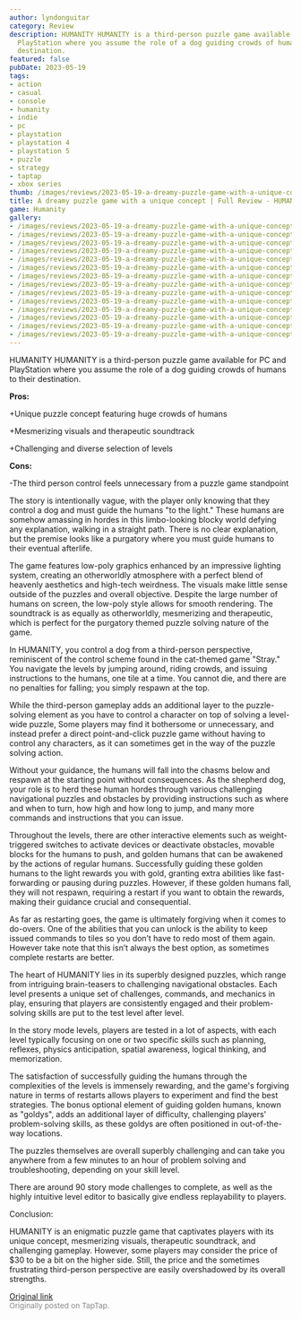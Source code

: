 ```yaml
---
author: lyndonguitar
category: Review
description: HUMANITY HUMANITY is a third-person puzzle game available for PC and
  PlayStation where you assume the role of a dog guiding crowds of humans to their
  destination.
featured: false
pubDate: 2023-05-19
tags:
- action
- casual
- console
- humanity
- indie
- pc
- playstation
- playstation 4
- playstation 5
- puzzle
- strategy
- taptap
- xbox series
thumb: /images/reviews/2023-05-19-a-dreamy-puzzle-game-with-a-unique-concept--full-review---humanity-0.avif
title: A dreamy puzzle game with a unique concept | Full Review - HUMANITY
game: Humanity
gallery:
- /images/reviews/2023-05-19-a-dreamy-puzzle-game-with-a-unique-concept--full-review---humanity-0.avif
- /images/reviews/2023-05-19-a-dreamy-puzzle-game-with-a-unique-concept--full-review---humanity-1.avif
- /images/reviews/2023-05-19-a-dreamy-puzzle-game-with-a-unique-concept--full-review---humanity-2.avif
- /images/reviews/2023-05-19-a-dreamy-puzzle-game-with-a-unique-concept--full-review---humanity-3.avif
- /images/reviews/2023-05-19-a-dreamy-puzzle-game-with-a-unique-concept--full-review---humanity-4.avif
- /images/reviews/2023-05-19-a-dreamy-puzzle-game-with-a-unique-concept--full-review---humanity-5.avif
- /images/reviews/2023-05-19-a-dreamy-puzzle-game-with-a-unique-concept--full-review---humanity-6.avif
- /images/reviews/2023-05-19-a-dreamy-puzzle-game-with-a-unique-concept--full-review---humanity-7.avif
- /images/reviews/2023-05-19-a-dreamy-puzzle-game-with-a-unique-concept--full-review---humanity-8.avif
- /images/reviews/2023-05-19-a-dreamy-puzzle-game-with-a-unique-concept--full-review---humanity-9.avif
- /images/reviews/2023-05-19-a-dreamy-puzzle-game-with-a-unique-concept--full-review---humanity-10.avif
- /images/reviews/2023-05-19-a-dreamy-puzzle-game-with-a-unique-concept--full-review---humanity-11.avif
- /images/reviews/2023-05-19-a-dreamy-puzzle-game-with-a-unique-concept--full-review---humanity-12.avif
- /images/reviews/2023-05-19-a-dreamy-puzzle-game-with-a-unique-concept--full-review---humanity-13.avif
---
```

HUMANITY
HUMANITY is a third-person puzzle game available for PC and PlayStation where you assume the role of a dog guiding crowds of humans to their destination.


**Pros:**


+Unique puzzle concept featuring huge crowds of humans

+Mesmerizing visuals and therapeutic soundtrack

+Challenging and diverse selection of levels


**Cons:**


-The third person control feels unnecessary from a puzzle game standpoint

The story is intentionally vague, with the player only knowing that they control a dog and must guide the humans "to the light." These humans are somehow amassing in hordes in this limbo-looking blocky world defying any explanation, walking in a straight path. There is no clear explanation, but the premise looks like a purgatory where you must guide humans to their eventual afterlife.

The game features low-poly graphics enhanced by an impressive lighting system, creating an otherworldly atmosphere with a perfect blend of heavenly aesthetics and high-tech weirdness. The visuals make little sense outside of the puzzles and overall objective. Despite the large number of humans on screen, the low-poly style allows for smooth rendering. The soundtrack is as equally as otherworldly, mesmerizing and therapeutic, which is perfect for the purgatory themed puzzle solving nature of the game.

In HUMANITY, you control a dog from a third-person perspective, reminiscent of the control scheme found in the cat-themed game "Stray." You navigate the levels by jumping around, riding crowds, and issuing instructions to the humans, one tile at a time. You cannot die, and there are no penalties for falling; you simply respawn at the top.

While the third-person gameplay adds an additional layer to the puzzle-solving element as you have to control a character on top of solving a level-wide puzzle, Some players may find it bothersome or unnecessary, and instead prefer a direct point-and-click puzzle game without having to control any characters, as it can sometimes get in the way of the puzzle solving action.

Without your guidance, the humans will fall into the chasms below and respawn at the starting point without consequences. As the shepherd dog, your role is to herd these human hordes through various challenging navigational puzzles and obstacles by providing instructions such as where and when to turn, how high and how long to jump, and many more commands and instructions that you can issue.

Throughout the levels, there are other interactive elements such as weight-triggered switches to activate devices or deactivate obstacles, movable blocks for the humans to push, and golden humans that can be awakened by the actions of regular humans. Successfully guiding these golden humans to the light rewards you with gold, granting extra abilities like fast-forwarding or pausing during puzzles. However, if these golden humans fall, they will not respawn, requiring a restart if you want to obtain the rewards, making their guidance crucial and consequential.

As far as restarting goes, the game is ultimately forgiving when it comes to do-overs. One of the abilities that you can unlock is the ability to keep issued commands to tiles so you don’t have to redo most of them again. However take note that this isn’t always the best option, as sometimes complete restarts are better.

The heart of HUMANITY lies in its superbly designed puzzles, which range from intriguing brain-teasers to challenging navigational obstacles. Each level presents a unique set of challenges, commands, and mechanics in play, ensuring that players are consistently engaged and their problem-solving skills are put to the test level after level.

In the story mode levels, players are tested in a lot of aspects, with each level typically focusing on one or two specific skills such as planning, reflexes, physics anticipation, spatial awareness, logical thinking, and memorization.

The satisfaction of successfully guiding the humans through the complexities of the levels is immensely rewarding, and the game's forgiving nature in terms of restarts allows players to experiment and find the best strategies. The bonus optional element of guiding golden humans, known as "goldys", adds an additional layer of difficulty, challenging players' problem-solving skills, as these goldys are often positioned in out-of-the-way locations.

The puzzles themselves are overall superbly challenging and can take you anywhere from a few minutes to an hour of problem solving and troubleshooting, depending on your skill level.

There are around 90 story mode challenges to complete, as well as the highly intuitive level editor to basically give endless replayability to players.

Conclusion:

HUMANITY is an enigmatic puzzle game that captivates players with its unique concept, mesmerizing visuals, therapeutic soundtrack, and challenging gameplay. However, some players may consider the price of $30 to be a bit on the higher side. Still, the price and the sometimes frustrating third-person perspective are easily overshadowed by its overall strengths.

[Original link](https://www.taptap.io/post/5486137)<br><span style="font-size: 0.95em; color: #888;">Originally posted on TapTap.</span>